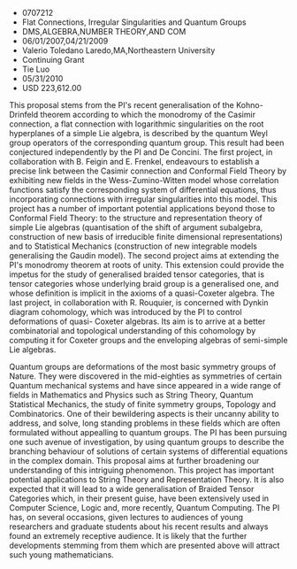 
* 0707212
* Flat Connections, Irregular Singularities and Quantum Groups
* DMS,ALGEBRA,NUMBER THEORY,AND COM
* 06/01/2007,04/21/2009
* Valerio Toledano Laredo,MA,Northeastern University
* Continuing Grant
* Tie Luo
* 05/31/2010
* USD 223,612.00

This proposal stems from the PI's recent generalisation of the Kohno-Drinfeld
theorem according to which the monodromy of the Casimir connection, a flat
connection with logarithmic singularities on the root hyperplanes of a simple
Lie algebra, is described by the quantum Weyl group operators of the
corresponding quantum group. This result had been conjectured independently by
the PI and De Concini. The first project, in collaboration with B. Feigin and E.
Frenkel, endeavours to establish a precise link between the Casimir connection
and Conformal Field Theory by exhibiting new fields in the Wess-Zumino-Witten
model whose correlation functions satisfy the corresponding system of
differential equations, thus incorporating connections with irregular
singularities into this model. This project has a number of important potential
applications beyond those to Conformal Field Theory: to the structure and
representation theory of simple Lie algebras (quantisation of the shift of
argument subalgebra, construction of new basis of irreducible finite dimensional
representations) and to Statistical Mechanics (construction of new integrable
models generalising the Gaudin model). The second project aims at extending the
PI's monodromy theorem at roots of unity. This extension could provide the
impetus for the study of generalised braided tensor categories, that is tensor
categories whose underlying braid group is a generalised one, and whose
definition is implicit in the axioms of a quasi-Coxeter algebra. The last
project, in collaboration with R. Rouquier, is concerned with Dynkin diagram
cohomology, which was introduced by the PI to control deformations of quasi-
Coxeter algebras. Its aim is to arrive at a better combinatorial and topological
understanding of this cohomology by computing it for Coxeter groups and the
enveloping algebras of semi-simple Lie algebras.

Quantum groups are deformations of the most basic symmetry groups of Nature.
They were discovered in the mid-eighties as symmetries of certain Quantum
mechanical systems and have since appeared in a wide range of fields in
Mathematics and Physics such as String Theory, Quantum Statistical Mechanics,
the study of finite symmetry groups, Topology and Combinatorics. One of their
bewildering aspects is their uncanny ability to address, and solve, long
standing problems in these fields which are often formulated without appealling
to quantum groups. The PI has been pursuing one such avenue of investigation, by
using quantum groups to describe the branching behaviour of solutions of certain
systems of differential equations in the complex domain. This proposal aims at
further broadening our understanding of this intriguing phenomenon. This project
has important potential applications to String Theory and Representation Theory.
It is also expected that it will lead to a wide generalisation of Braided Tensor
Categories which, in their present guise, have been extensively used in Computer
Science, Logic and, more recently, Quantum Computing. The PI has, on several
occasions, given lectures to audiences of young researchers and graduate
students about his recent results and always found an extremely receptive
audience. It is likely that the further developments stemming from them which
are presented above will attract such young mathematicians.
